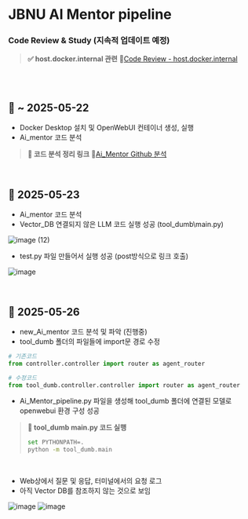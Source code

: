 # JBNU AI Mentor pipeline
### Code Review & Study (지속적 업데이트 예정)
> **✅ host.docker.internal 관련** 🔗[Code Review - host.docker.internal](https://sneaky-viscose-116.notion.site/Code-Review-host-docker-internal-1ff84dccb378801ebf23c039b1d15c22?pvs=4)

<br><br>

## 📅 ~ 2025-05-22
- Docker Desktop 설치 및 OpenWebUI 컨테이너 생성, 실행
- Ai_mentor 코드 분석
> **📌 코드 분석 정리 링크** 🔗[Ai_Mentor Github 분석](https://sneaky-viscose-116.notion.site/Ai_Mentor-Github-1e384dccb37880348f53df1e2ec0c95e?pvs=4)
<br>

## 📅 2025-05-23
- Ai_mentor 코드 분석
- Vector_DB 연결되지 않은 LLM 코드 실행 성공 (tool_dumb\main.py)

![image (12)](https://github.com/user-attachments/assets/d12528e1-02b4-4b97-98fd-7444e45b6d27)
- test.py 파일 만들어서 실행 성공 (post방식으로 링크 호출)

![image](https://github.com/user-attachments/assets/c5b2ec70-563f-424d-9f13-1174b0d16dd8)

<br>

## 📅 2025-05-26
- new_Ai_mentor 코드 분석 및 파악 (진행중)
- tool_dumb 폴더의 파일들에 import문 경로 수정
```python
# 기존코드
from controller.controller import router as agent_router

# 수정코드
from tool_dumb.controller.controller import router as agent_router
```
- Ai_Mentor_pipeline.py 파일을 생성해 tool_dumb 폴더에 연결된 모델로 openwebui 환경 구성 성공



> **📌 tool_dumb main.py 코드 실행**
> ```bash
> set PYTHONPATH=.
> python -m tool_dumb.main
> ```
<br>

- Web상에서 질문 및 응답, 터미널에서의 요청 로그
- 아직 Vector DB를 참조하지 않는 것으로 보임 <br>

![image](https://github.com/user-attachments/assets/26d7380f-22e6-4995-97c9-d707dc666dee)
![image](https://github.com/user-attachments/assets/a4ac129d-649c-472c-ace5-595294534ac6)
